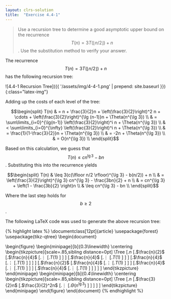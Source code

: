 ```yaml
---
layout: clrs-solution
title:  "Exercise 4.4-1"
---
```

>Use a recursion tree to determine a good asymptotic upper bound on the recurrence $$T(n) = 3T(\lfloor n/2 \rfloor) + n$$. Use the substitution method to verify your answer.

The recurrence $$T(n) = 3T(\lfloor n/2 \rfloor) + n$$ has the following recursion tree:

![4.4-1 Recursion Tree]({{ '/assets/img/4-4-1.png' | prepend: site.baseurl }}){:class="latex-img"}

Adding up the costs of each level of the tree:

$$\begin{split}
T(n) & = n + \frac{3}{2}n + \left(\frac{3}{2}\right)^2 n + \cdots + \left(\frac{3}{2}\right)^{\lg (n-1)}n + \Theta(n^{\lg 3}) \\
& = \sum\limits_{i=0}^{\lg(n-1)} \left(\frac{3}{2}\right)^i n + \Theta(n^{\lg 3}) \\
& < \sum\limits_{i=0}^{\infty} \left(\frac{3}{2}\right)^i n + \Theta(n^{\lg 3}) \\
& = \frac{1}{1-\frac{3}{2}}n + \Theta(n^{\lg 3}) \\
& = -2n + \Theta(n^{\lg 3}) \\
& = O(n^{\lg 3}) \\
\end{split}$$

Based on this calculation, we guess that $$T(n) \leq cn^{\lg 3} - bn$$. Substituting this into the recurrence yields

$$\begin{split}
T(n) & \leq 3(c(\lfloor n/2 \rfloor)^{\lg 3} - b(n/2)) + n \\
& = \left(\frac{3}{2}\right)^{\lg 3} cn^{\lg 3} - \frac{3bn}{2} + n \\
& = cn^{\lg 3} + \left(1 - \frac{3b}{2} \right)n \\
& \leq cn^{\lg 3} - bn \\
\end{split}$$

Where the last step holds for $$b \geq 2$$.

The following LaTeX code was used to generate the above recursion tree:

{% highlight latex %}
\documentclass[12pt]{article}
\usepackage{forest}
\usepackage{tikz-qtree}
\begin{document}

\begin{figure}
\begin{minipage}[b]{0.3\linewidth}
\centering
\begin{tikzpicture}[scale=.85,sibling distance=0pt]
\Tree [.$n$
        [.$\frac{n}{2}$ 
          [.$\frac{n}{4}$ 
            [.$\vdots$
              [.$T(1)$ ] ] ] 
          [.$\frac{n}{4}$ 
            [.$\vdots$
              [.$T(1)$ ] ] ] 
          [.$\frac{n}{4}$ 
            [.$\vdots$
              [.$T(1)$ ] ] ] ]
       [.$\frac{n}{2}$ 
          [.$\frac{n}{4}$ 
            [.$\vdots$
              [.$T(1)$ ] ] ] 
          [.$\frac{n}{4}$ 
            [.$\vdots$
              [.$T(1)$ ] ] ] 
          [.$\frac{n}{4}$ 
            [.$\vdots$
              [.$T(1)$ ] ] ] ] ]
\end{tikzpicture}
\end{minipage}
\begin{minipage}[b]{0.4\linewidth}
\centering
\begin{tikzpicture}[scale=.85,sibling distance=0pt]
\Tree [.$n$
        [.$\frac{3}{2}n$
          [.$\frac{3}{2}^2n$
            [.$\vdots$ 
              [.$\Theta(n^{\lg3})$ ] ] ] ] ]
\end{tikzpicture}
\end{minipage}
\end{figure}
\end{document}
{% endhighlight %}